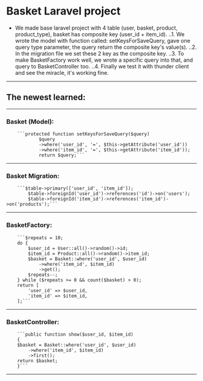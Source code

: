 # Basket Laravel project

+ We made base laravel project with 4 table (user, basket, product, product_type), basket has composite key (user_id + item_id).
..1. We wrote the model with function called: setKeysForSaveQuery, gave one query type parameter, the query return the composite key's value(s).
..2. In the migration file we set these 2 key as the composite key.
..3. To make BasketFactory work well, we wrote a specific query into that, and query to BasketController too.
..4. Finally we test it with thunder client and see the miracle, it's working fine.


___________________________________________________________________________
## The newest learned:
___________________________________________________________________________
### Basket (Model):

        ```protected function setKeysForSaveQuery($query)
                $query
                ->where('user_id', '=', $this->getAttribute('user_id'))
                ->where('item_id', '=', $this->getAttribute('item_id'));
                return $query;```
___________________________________________________________________________
### Basket Migration:

        ```$table->primary(['user_id', 'item_id']);
            $table->foreignId('user_id')->references('id')->on('users');
            $table->foreignId('item_id')->references('item_id')->on('products');```
___________________________________________________________________________
### BasketFactory:

        ```$repeats = 10;
        do {
            $user_id = User::all()->random()->id;
            $item_id = Product::all()->random()->item_id;
            $basket = Basket::where('user_id', $user_id)
                ->where('item_id', $item_id)
                ->get();
            $repeats--;
        } while ($repeats >= 0 && count($basket) > 0);
        return [
            'user_id' => $user_id,
            'item_id' => $item_id,
        ];```
___________________________________________________________________________
### BasketController:

        ```public function show($user_id, $item_id)
        {
        $basket = Basket::where('user_id', $user_id)
            ->where('item_id', $item_id)
            ->first();
        return $basket;
        }```
___________________________________________________________________________
